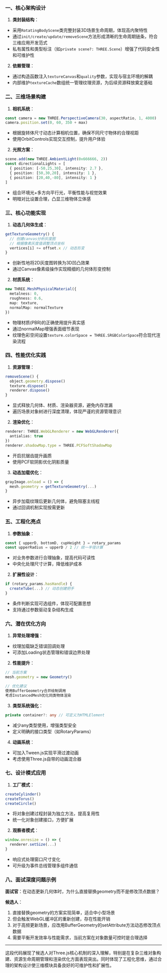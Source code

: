 

### 一、核心架构设计
1. **类封装结构**：
- 采用`RotatingBodyScene`类完整封装3D场景生命周期，体现高内聚特性
- 通过`init/create/update/removeScene`方法形成清晰的生命周期链条，符合三维应用开发范式
- 私有属性和类型标注（如`private scene?: THREE.Scene`）增强了代码安全性和可维护性

2. **依赖管理**：
- 通过构造函数注入`textureCanvas`和`quality`参数，实现与宿主环境的解耦
- 内部维护`textureCache`数组统一管理纹理资源，为后续资源释放奠定基础

### 二、三维场景构建
1. **相机系统**：
```typescript
const camera = new THREE.PerspectiveCamera(30, aspectRatio, 1, 4000)
camera.position.set(0, 60, 350 + max)
```
- 根据旋转体尺寸动态计算相机位置，确保不同尺寸物体的合理视距
- 使用OrbitControls实现交互控制，提升用户体验

2. **光照方案**：
```typescript
scene.add(new THREE.AmbientLight(0x666666, 2))
const directionalLights = [
  { position: [-50,25,30], intensity: 2.7 },
  { position: [50,30,20], intensity: 1 },
  { position: [20,40,-80], intensity: 1 }
]
```
- 组合环境光+多方向平行光，平衡性能与视觉效果
- 明暗对比设置合理，凸显三维物体立体感

### 三、核心功能实现
1. **动态几何体生成**：
```typescript
getTextureGeometry() {
  // 创建canvas分析灰度图
  // 根据像素灰度值调整顶点坐标
  vertices[i] += offset.x // 动态形变
}
```
- 创新性地将2D灰度图转换为3D凹凸效果
- 通过Canvas像素级操作实现精细的几何体形变控制

2. **材质系统**：
```typescript
new THREE.MeshPhysicalMaterial({
  metalness: 0,
  roughness: 0.6,
  map: texture,
  normalMap: normalTexture
})
```
- 物理材质(PBR)的正确使用提升真实感
- 通过normalMap增强表面细节表现
- 纹理色彩空间设置`texture.colorSpace = THREE.SRGBColorSpace`符合现代渲染流程

### 四、性能优化实践
1. **资源管理**：
```typescript
removeScene() {
  object.geometry.dispose()
  texture.dispose()
  renderer.dispose()
}
```
- 显式释放几何体、材质、渲染器资源，避免内存泄漏
- 遍历场景对象树进行深度清理，体现严谨的资源管理意识

2. **渲染优化**：
```typescript
renderer: THREE.WebGLRenderer = new WebGLRenderer({ 
  antialias: true 
})
renderer.shadowMap.type = THREE.PCFSoftShadowMap
```
- 开启抗锯齿提升画质
- 使用PCF软阴影优化阴影质量

3. **动态加载优化**：
```typescript
grayImage.onload = () => {
  mesh.geometry = getTextureGeometry(...)
}
```
- 异步加载纹理后更新几何体，避免阻塞主线程
- 通过回调机制实现按需更新

### 五、工程化亮点
1. **参数抽象**：
```typescript
const { upperD, bottomD, cupHeight } = rotary_params
const upperRadius = upperD / 2 // 统一半径计算
```
- 对业务参数进行合理抽象，提高代码可读性
- 中央化处理尺寸计算，降低维护成本

2. **扩展性设计**：
```typescript
if (rotary_params.hasHandle) {
  createTube(...) // 动态创建把手
}
```
- 条件判断实现可选组件，体现可配置思想
- 支持通过参数驱动复杂结构生成

### 六、潜在优化方向
1. **异常处理增强**：
- 纹理加载缺乏错误回调处理
- 可添加Loading状态管理和错误边界处理

2. **性能提升**：
```typescript
// 当前方案
mesh.geometry = new Geometry() 

// 优化建议
使用BufferGeometry合并绘制调用
考虑InstancedMesh优化同类物体渲染
```

3. **类型系统强化**：
```typescript
private container?: any // 可定义为HTMLElement
```
- 减少any类型使用，增强类型安全
- 定义明确的接口类型（如RotaryParams）

4. **动画系统**：
- 可加入Tween.js实现平滑过渡动画
- 考虑使用Three.js自带的动画混合器

### 七、设计模式应用
1. **工厂模式**：
```typescript
createCylinder()
createTorus()
createCircle()
```
- 将对象创建过程封装为独立方法，提高复用性
- 统一化对象创建接口，方便扩展

2. **观察者模式**：
```typescript
window.onresize = () => {
  renderer.setSize(...)
}
```
- 响应式处理窗口尺寸变化
- 可升级为事件总线管理多组件通信

### 八、面试深度问题示例
**面试官**：在动态更新几何体时，为什么直接替换geometry而不是修改顶点数据？

**候选人**：
1. 直接替换geometry的方案实现简单，适合中小型场景
2. 但会触发WebGL缓冲区的重新创建，存在性能开销
3. 对于高频更新场景，应改用BufferGeometry的setAttribute方法动态修改顶点数据
4. 需要平衡开发效率与性能需求，当前方案在对象数量可控时是合理选择

---

这段代码展现了候选人对Three.js核心机制的深入理解，特别是在复杂三维对象构建、资源生命周期管理和渲染优化方面表现突出。同时体现了工程化思维，通过合理的架构设计使三维模块具备良好的可维护性和扩展性。
